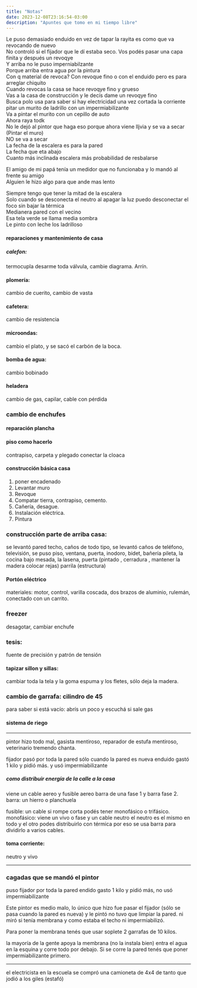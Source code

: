 ```yaml
---
title: "Notas"
date: 2023-12-08T23:16:54-03:00
description: "Apuntes que tomo en mi tiempo libre"
---
```


Le puso demasiado enduido  en vez de tapar la rayita es como que va revocando de nuevo  
No controló si el fijador que le dí estaba seco.
Vos podés pasar una capa finita y después un revoqye  
Y arriba no le puso imperniabilzante  
Porque arriba entra agua por la pintura  
Con q material de revoca? Con revoque fino o con el enduido pero es para arreglar chiquito  
Cuando revocas la casa se hace revoqye fino y grueso  
Vas a la casa de construcción y le decís dame un revoqye fino  
Busca polo usa para saber si hay electricidad una vez cortada la corriente  
pitar un murito de ladrillo con un impermiabilizante  
Va a pintar el murito con un cepillo de auto  
Ahora raya todk  
No le dejó al pintor que haga eso porque ahora viene lljvia y se va a secar  
(Pintar el muro)  
NO se va a secar  
La fecha de la escalera es para la pared  
La fecha que eta abajo  
Cuanto más inclinada escalera más probabilidad de resbalarse  

El amigo de mi papá tenía un medidor que no  funcionaba y lo mandó al frente su amigo  
Alguien le hizo algo para que ande mas lento  

Siempre tengo que tener la mitad de la escalera  
Solo cuando se desconecta el neutro al apagar la luz puedo desconectar el foco sin bajar la térmica  
Medianera pared con el vecino  
Esa tela verde se llama media sombra  
Le pinto con leche los ladrilloso   

#### reparaciones y mantenimiento de casa  
##### calefon:  
termocupla desarme toda válvula, cambie diagrama. Arrín.  
#### plomería:  
cambio de cuerito, cambio de vasta  
#### cafetera:  
cambio de resistencia  
#### microondas:  
cambio el plato, y se sacó el carbón de la boca.  
#### bomba de agua:  
cambio bobinado  
#### heladera  
cambio de gas, capilar, cable con pérdida  
### cambio de enchufes  
#### reparación plancha  
#### piso como hacerlo  
contrapiso, carpeta y plegado conectar la cloaca  
#### construcción básica casa  
1. poner encadenado  
2. Levantar muro  
3. Revoque   
4. Compatar tierra, contrapiso, cemento.  
5. Cañería, desague.  
6. Instalación eléctrica.  
7. Pintura   
  
### construcción parte de arriba casa:  
se levantó pared techo, caños de todo tipo, se levantó caños de teléfono, televisión, se puso piso, ventana, puerta, inodoro, bidet, bañería pileta, la cocina bajo mesada, la lasena, puerta (pintado , cerradura , mantener la madera colocar rejas) parrila (estructura)  
#### Portón eléctrico  
materiales: motor, control, varilla coscada, dos brazos de aluminio, rulemán, conectado con un carrito.  
  
### freezer  
desagotar, cambiar enchufe  
### tesis:  
fuente de precisión y patrón de tensión  
#### tapizar sillon y sillas:  
cambiar toda la tela y la goma espuma y los fletes, sólo deja la madera.  
### cambio de garrafa: cilindro de 45  
para saber si está vacío: abrís un poco y escuchá si sale gas  
#### sistema de riego
___  
pintor hizo todo mal, gasista mentiroso, reparador de estufa mentiroso, veterinario tremendo chanta.  



fijador pasó por toda la pared sólo cuando la pared es nueva
enduido gastó 1 kilo y pidió más.
y usó impermiabilizante



##### como distribuir energía de la calle a la casa
viene un cable aereo y fusible aereo
barra de una fase 1 y barra fase 2.
barra: un hierro o planchuela 

fusible: un cable si rompe corta podés tener monofásico o trifásico.
monofásico: viene un vivo o fase y un cable neutro
el neutro es el mismo en todo y el otro podes distribuirlo con térmica  por eso se usa barra para dividirlo a varios cables.

#### toma corriente:
neutro y vivo


___
### cagadas que se mandó el pintor

puso fijador por toda la pared
endido gasto 1 kilo y pidió más, no usó impermiabilizante

Este pintor es medio malo, lo único que hizo fue pasar el fijador (sólo se pasa cuando la pared es nueva) y le pintó no tuvo que limpiar la pared.
ni miró si tenía membrana y como estaba el techo ni impermiabilizó.

Para poner la membrana tenés que usar soplete 2 garrafas de 10 kilos.

la mayoría de la gente apoya la membrana (no la instala bien) entra el agua en la esquina y corre todo por debajo.
Si se corre la pared tenés que poner impermiabilizante primero.
___

el electricista en la escuela se compró una camioneta de 4x4 de tanto que jodió a los giles (estafó)
